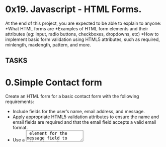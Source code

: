 # 0x19. Javascript - HTML Forms.
At the end of this project, you are expected to be able to explain to anyone:
*What HTML forms are
*Examples of HTML form elements and their attributes (eg: input, radio buttons, checkboxes, dropdowns, etc)
*How to implement basic form validation using HTML5 attributes, such as required, minlength, maxlength, pattern, and more.

## TASKS ##
<h1>0.Simple Contact form</h1>
<p>Create an HTML form for a basic contact form with the following requirements:</p>
<ul>
<li>Include fields for the user’s name, email address, and message.</li>
<li>Apply appropriate HTML5 validation attributes to ensure the name and email fields are required and that the email field accepts a valid email format.</li>
<li>Use a <textarea> element for the message field to allow for a long description and not limit it to just one line.</li>
<li>Add a submit button to submit the form.</li>
</ul>
<h2>Repo</h2>
<ul>
<li>GitHub repository: alx_html_css</li>
<li>Directory: html_forms</li>
<li>File: 0-contact-form.html</li>
</ul>
